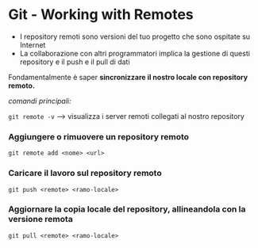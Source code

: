 # Git - Working with Remotes
- I repository remoti sono versioni del tuo progetto che sono ospitate su Internet
- La collaborazione con altri programmatori implica la gestione di questi repository e il push e il pull di dati

Fondamentalmente è saper **sincronizzare il nostro locale con repository remoto.**

*comandi principali:*

`git remote -v` --> visualizza i server remoti collegati al nostro repository

### Aggiungere o rimuovere un repository remoto

`git remote add <nome> <url>`

### Caricare il lavoro sul repository remoto

`git push <remote> <ramo-locale>`

### Aggiornare la copia locale del repository, allineandola con la versione remota

`git pull <remote> <ramo-locale>`
